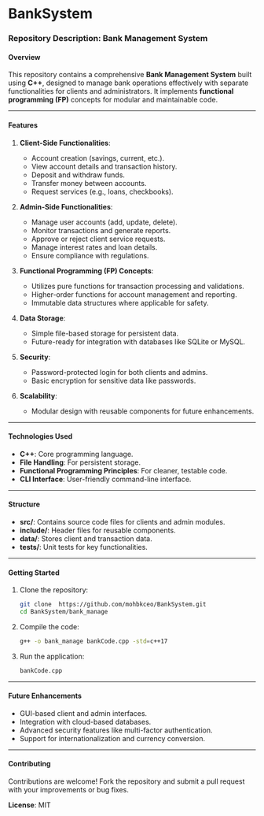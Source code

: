 # BankSystem

### Repository Description: **Bank Management System**

#### Overview  
This repository contains a comprehensive **Bank Management System** built using **C++**, designed to manage bank operations effectively with separate functionalities for clients and administrators. It implements **functional programming (FP)** concepts for modular and maintainable code.

---

#### Features  
1. **Client-Side Functionalities**:
   - Account creation (savings, current, etc.).
   - View account details and transaction history.
   - Deposit and withdraw funds.
   - Transfer money between accounts.
   - Request services (e.g., loans, checkbooks).

2. **Admin-Side Functionalities**:
   - Manage user accounts (add, update, delete).
   - Monitor transactions and generate reports.
   - Approve or reject client service requests.
   - Manage interest rates and loan details.
   - Ensure compliance with regulations.

3. **Functional Programming (FP) Concepts**:
   - Utilizes pure functions for transaction processing and validations.
   - Higher-order functions for account management and reporting.
   - Immutable data structures where applicable for safety.

4. **Data Storage**:
   - Simple file-based storage for persistent data.
   - Future-ready for integration with databases like SQLite or MySQL.

5. **Security**:
   - Password-protected login for both clients and admins.
   - Basic encryption for sensitive data like passwords.

6. **Scalability**:
   - Modular design with reusable components for future enhancements.

---

#### Technologies Used  
- **C++**: Core programming language.
- **File Handling**: For persistent storage.
- **Functional Programming Principles**: For cleaner, testable code.
- **CLI Interface**: User-friendly command-line interface.

---

#### Structure  
- **src/**: Contains source code files for clients and admin modules.  
- **include/**: Header files for reusable components.  
- **data/**: Stores client and transaction data.  
- **tests/**: Unit tests for key functionalities.  

---

#### Getting Started  
1. Clone the repository:  
   ```bash
   git clone  https://github.com/mohbkceo/BankSystem.git
   cd BankSystem/bank_manage
   ```
2. Compile the code:  
   ```bash
   g++ -o bank_manage bankCode.cpp -std=c++17
   ```
3. Run the application:  
   ```bash
   bankCode.cpp
   ```

---

#### Future Enhancements  
- GUI-based client and admin interfaces.  
- Integration with cloud-based databases.  
- Advanced security features like multi-factor authentication.  
- Support for internationalization and currency conversion.  

---

#### Contributing  
Contributions are welcome! Fork the repository and submit a pull request with your improvements or bug fixes.  

**License**: MIT  

